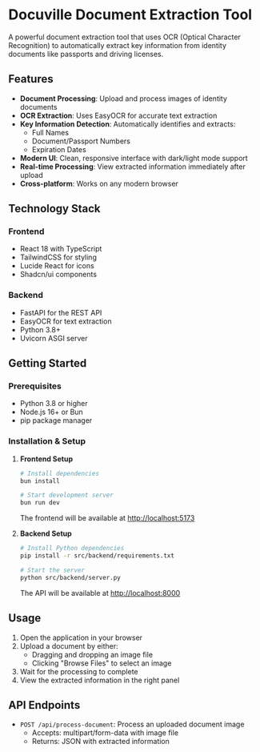 # Docuville Document Extraction Tool

A powerful document extraction tool that uses OCR (Optical Character Recognition) to automatically extract key information from identity documents like passports and driving licenses.

## Features

- **Document Processing**: Upload and process images of identity documents
- **OCR Extraction**: Uses EasyOCR for accurate text extraction
- **Key Information Detection**: Automatically identifies and extracts:
  - Full Names
  - Document/Passport Numbers  
  - Expiration Dates
- **Modern UI**: Clean, responsive interface with dark/light mode support
- **Real-time Processing**: View extracted information immediately after upload
- **Cross-platform**: Works on any modern browser

## Technology Stack

### Frontend

- React 18 with TypeScript
- TailwindCSS for styling
- Lucide React for icons
- Shadcn/ui components

### Backend  

- FastAPI for the REST API
- EasyOCR for text extraction
- Python 3.8+
- Uvicorn ASGI server

## Getting Started

### Prerequisites

- Python 3.8 or higher
- Node.js 16+ or Bun
- pip package manager

### Installation & Setup

1. **Frontend Setup**

   ```bash
   # Install dependencies
   bun install
   
   # Start development server
   bun run dev
   ```

   The frontend will be available at <http://localhost:5173>

2. **Backend Setup**

   ```bash
   # Install Python dependencies
   pip install -r src/backend/requirements.txt
   
   # Start the server
   python src/backend/server.py
   ```

   The API will be available at <http://localhost:8000>

## Usage

1. Open the application in your browser
2. Upload a document by either:
   - Dragging and dropping an image file
   - Clicking "Browse Files" to select an image
3. Wait for the processing to complete
4. View the extracted information in the right panel

## API Endpoints

- `POST /api/process-document`: Process an uploaded document image
  - Accepts: multipart/form-data with image file
  - Returns: JSON with extracted information
